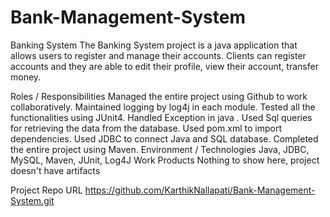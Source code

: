 # Bank-Management-System
Banking System
The Banking System project is a java application that allows users to register and manage their accounts. Clients can register accounts and they are able to edit their profile, view their account, transfer money.

Roles / Responsibilities 
Managed the entire project using Github to work collaboratively.
Maintained logging by log4j in each module.
Tested all the functionalities using JUnit4.
Handled Exception in java .
Used Sql queries for retrieving the data from the database.
Used pom.xml to import dependencies.
Used JDBC to connect Java and SQL database.
Completed the entire project using Maven.
Environment / Technologies 
Java, JDBC, MySQL, Maven, JUnit, Log4J
Work Products 
Nothing to show here, project doesn't have artifacts

Project Repo URL 
https://github.com/KarthikNallapati/Bank-Management-System.git
